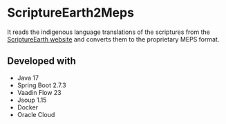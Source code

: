 # ScriptureEarth2Meps

It reads the indigenous language translations of the scriptures from the [ScriptureEarth website](https://www.scriptureearth.org) and converts them to the proprietary MEPS format.

## Developed with
- Java 17
- Spring Boot 2.7.3
- Vaadin Flow 23
- Jsoup 1.15
- Docker
- Oracle Cloud


